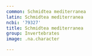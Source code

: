 ```yaml
---
common: Schmidtea mediterranea
latin: Schmidtea mediterranea
ncbi: '79327'
title: Schmidtea mediterranea
group: Invertebrates
image: .na.character

---
```

